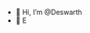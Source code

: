 - 👋 Hi, I’m @Deswarth
- 🥸 E

<!---
Deswarth/Deswarth is a ✨ not ✨ special repository because its `README.md` (this file) appears on your GitHub profile.
You can click the Preview link to take a look at your changes.
--->
